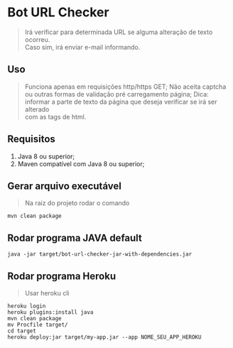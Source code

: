 # Bot URL Checker
> Irá verificar para determinada URL se alguma alteração de texto ocorreu.  
> Caso sim, irá enviar e-mail informando.

## Uso
> Funciona apenas em requisições http/https GET;
> Não aceita captcha ou outras formas de validação pré carregamento página;
> Dica: informar a parte de texto da página que deseja verificar se irá ser alterado  
> com as tags de html.

## Requisitos
1. Java 8 ou superior;
2. Maven compatível com Java 8 ou superior;

## Gerar arquivo executável
> Na raiz do projeto rodar o comando
```
mvn clean package
```

## Rodar programa JAVA default
```
java -jar target/bot-url-checker-jar-with-dependencies.jar
```

## Rodar programa Heroku
> Usar heroku cli
```
heroku login
heroku plugins:install java
mvn clean package
mv Procfile target/
cd target
heroku deploy:jar target/my-app.jar --app NOME_SEU_APP_HEROKU
```